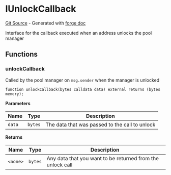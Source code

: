 # IUnlockCallback
[Git Source](https://github.com/uniswap/v4-core/blob/80311e34080fee64b6fc6c916e9a51a437d0e482/src/interfaces/callback/IUnlockCallback.sol) - Generated with [forge doc](https://book.getfoundry.sh/reference/forge/forge-doc)

Interface for the callback executed when an address unlocks the pool manager


## Functions
### unlockCallback

Called by the pool manager on `msg.sender` when the manager is unlocked


```solidity
function unlockCallback(bytes calldata data) external returns (bytes memory);
```
**Parameters**

|Name|Type|Description|
|----|----|-----------|
|`data`|`bytes`|The data that was passed to the call to unlock|

**Returns**

|Name|Type|Description|
|----|----|-----------|
|`<none>`|`bytes`|Any data that you want to be returned from the unlock call|



